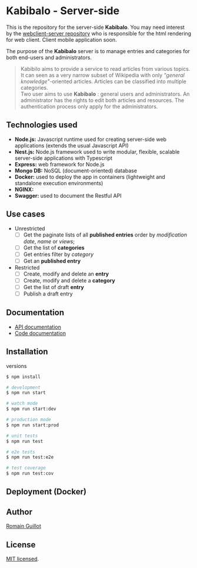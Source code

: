 # Kabibalo - Server-side

This is the repository for the server-side **Kabibalo**. You may need interest by the [webclient-server repository]() who is responsible for the html rendering for web client. Client mobile application soon.

The purpose of the **Kabibalo** server is to manage entries and categories for both end-users and administrators.

> Kabibilo aims to provide a service to read articles from various topics. It can seen as a very narrow subset of Wikipedia with only *"general knowledge"*-oriented articles. Articles can be classified into multiple categories.  
> Two user aims to use **Kabibalo** : general users and administrators. An administrator has the rights to edit both articles and resources. The authentication process only apply for the administrators.



## Technologies used

- **Node.js:** Javascript runtime used for creating server-side web applications (extends the usual Javascript API)
- **Nest.js:** Node.js framework used to write modular, flexible, scalable server-side applications with Typescript
- **Express:** web framework for Node.js
- **Mongo DB:** NoSQL (document-oriented) database
- **Docker:** used to deploy the app in containers (lightweight and standalone  execution environments)
- **NGINX:**
- **Swagger:** used to document the Restful API

## Use cases
- Unrestricted
    - [ ] Get the paginate lists of all **published entries** order by *modification date*, *name* or *views*;
    - [ ] Get the list of **categories**
    - [ ] Get entries filter by *category*
    - [ ] Get an **published entry**
- Restricted
    - [ ] Create, modify and delete an **entry**
    - [ ] Create, modify and delete a **category**
    - [ ] Get the list of draft **entry**
    - [ ] Publish a draft entry

## Documentation
- [API documentation](http://localhost:3000/doc/#/)
- [Code documentation]()

## Installation

versions

```bash
$ npm install
```

```bash
# development
$ npm run start

# watch mode
$ npm run start:dev

# production mode
$ npm run start:prod
```

```bash
# unit tests
$ npm run test

# e2e tests
$ npm run test:e2e

# test coverage
$ npm run test:cov
```

## Deployment (Docker)


## Author

[Romain Guillot](maitto:romain.guillot.contact@gmail.com)

## License

[MIT licensed](LICENSE).



<!-- eof -->
